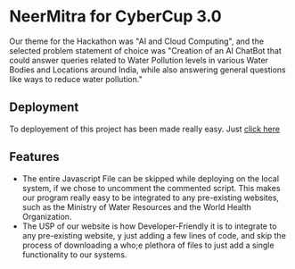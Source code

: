 
# NeerMitra for CyberCup 3.0

Our theme for the Hackathon was "AI and Cloud Computing", and the selected problem statement of choice was "Creation of an AI ChatBot that could answer queries related to Water Pollution levels in various Water Bodies and Locations around India, while also answering general questions like ways to reduce water pollution."


## Deployment

To deployement of this project has been made really easy. Just [click here](https://alwaysomesh.github.io/AI-Chatbot/)


## Features

- The entire Javascript File can be skipped while deploying on the local system, if we chose to uncomment the commented script. This makes our program really easy to be integrated to any pre-existing websites, such as the Ministry of Water Resources and the World Health Organization.
- The USP of our website is how Developer-Friendly it is to integrate to any pre-existing website, y just adding a few lines of code, and skip the process of downloading a who;e plethora of files to just add a single functionality to our systems.

